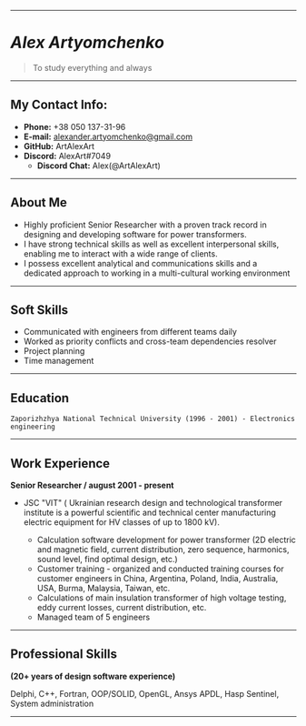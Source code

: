 ***
# _Alex Artyomchenko_
> To study everything and always   
---
## My Contact Info:
   - **Phone:** +38 050 137-31-96
   - **E-mail:** alexander.artyomchenko@gmail.com
   - **GitHub:** ArtAlexArt
   - **Discord:** AlexArt#7049
     - **Discord Chat:** Alex(@ArtAlexArt)

---
## About Me
* Highly proficient Senior Researcher with a proven track record in designing and developing software for power transformers.
* I have strong technical skills as well as excellent interpersonal skills, enabling me to interact with a wide range of clients.
* I possess excellent analytical and communications skills and a dedicated approach to working in a multi-cultural working environment

---
## Soft Skills
- Communicated with engineers from different teams daily
- Worked as priority conflicts and cross-team dependencies resolver
- Project planning
- Time management

---
## Education

`Zaporizhzhya National Technical University (1996 - 2001) - Electronics engineering`

---
## Work Experience
  
**Senior Researcher / august 2001 - present**
- JSC "VIT" ( Ukrainian research design and technological transformer institute is a powerful scientific and technical center manufacturing electric equipment for HV classes of up to 1800 kV).

    - Calculation software development for power transformer (2D electric and magnetic field, current distribution, zero sequence, harmonics, sound level, find optimal design, etc.)
    - Customer training - organized and conducted training courses for customer engineers in China, Argentina, Poland, India, Australia, USA, Burma, Malaysia, Taiwan, etc.
    - Calculations of main insulation transformer of high voltage testing, eddy current losses, current distribution, etc.
    - Managed team of 5 engineers

---
## Professional Skills
  
**(20+ years of design software experience)**

Delphi, С++, Fortran, OOP/SOLID, OpenGL, Ansys APDL, Hasp Sentinel, System administration

---
